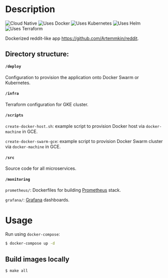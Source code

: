 # Description

![Cloud Native](https://img.shields.io/badge/cloud-native-81bfe8.svg)
![Uses Docker](https://img.shields.io/badge/uses-docker-50a3cf.svg)
![Uses Kubernetes](https://img.shields.io/badge/uses-kubernetes-3176e1.svg)
![Uses Helm](https://img.shields.io/badge/uses-helm-10a3eb.svg)
![Uses Terraform](https://img.shields.io/badge/uses-terraform-5956e3.svg)

Dockerized reddit-like app https://github.com/Artemmkin/reddit.

## Directory structure:

#### `/deploy`

Configuration to provision the application onto Docker Swarm or Kubernetes.

#### `/infra`

Terraform configuration for GKE cluster.

#### `/scripts`

`create-docker-host.sh`: example script to provision Docker host via `docker-machine` in GCE.

`create-docker-swarm-gce`: example script to provision Docker Swarm cluster via `docker-machine` in GCE.

#### `/src`

Source code for all microservices.

#### `/monitoring`

`prometheus/`: Dockerfiles for building [Prometheus](https://github.com/prometheus/prometheus) stack.

`grafana/`: [Grafana](https://grafana.com) dashboards.

# Usage

Run using `docker-compose`:

```bash
$ docker-compose up -d
```

## Build images locally

```bash
$ make all
```
